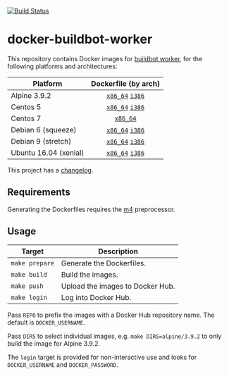 [![Build Status](https://travis-ci.com/cjolowicz/docker-buildbot-worker.svg?branch=master)](https://travis-ci.com/cjolowicz/docker-buildbot-worker)

# docker-buildbot-worker

This repository contains Docker images for
[buildbot worker](https://buildbot.net/), for the following platforms
and architectures:

| Platform | Dockerfile (by arch) |
| --- | :---: |
| Alpine 3.9.2 | [`x86_64`](alpine/3.9.2/Dockerfile.x86_64) [`i386`](alpine/3.9.2/Dockerfile.i386) |
| Centos 5 | [`x86_64`](centos/5/Dockerfile.x86_64) [`i386`](centos/5/Dockerfile.i386) |
| Centos 7 | [`x86_64`](centos/7/Dockerfile.x86_64) |
| Debian 6 (squeeze) | [`x86_64`](debian/6/Dockerfile.x86_64) [`i386`](debian/6/Dockerfile.i386) |
| Debian 9 (stretch) | [`x86_64`](debian/9/Dockerfile.x86_64) [`i386`](debian/9/Dockerfile.i386) |
| Ubuntu 16.04 (xenial) | [`x86_64`](ubuntu/16.04/Dockerfile.x86_64) [`i386`](ubuntu/16.04/Dockerfile.i386) |

This project has a [changelog](CHANGELOG.md).

## Requirements

Generating the Dockerfiles requires the
[m4](https://www.gnu.org/software/m4/) preprocessor.

## Usage

| Target | Description |
| --- | --- |
| `make prepare` | Generate the Dockerfiles. |
| `make build` | Build the images. |
| `make push` | Upload the images to Docker Hub. |
| `make login` | Log into Docker Hub. |

Pass `REPO` to prefix the images with a Docker Hub repository name. The
default is `DOCKER_USERNAME`.

Pass `DIRS` to select individual images, e.g. `make DIRS=alpine/3.9.2`
to only build the image for Alpine 3.9.2.

The `login` target is provided for non-interactive use and looks
for `DOCKER_USERNAME` and `DOCKER_PASSWORD`.
